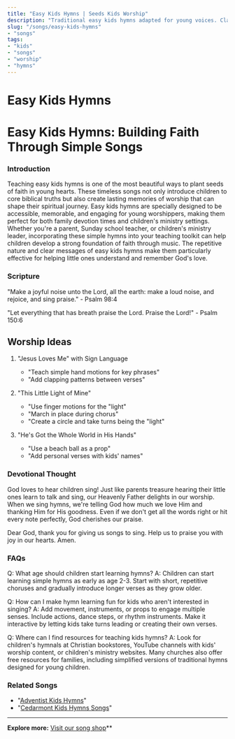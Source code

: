 ```yaml
---
title: "Easy Kids Hymns | Seeds Kids Worship"
description: "Traditional easy kids hymns adapted for young voices. Classic Christian music introducing children to timeless worship."
slug: "/songs/easy-kids-hymns"
- "songs"
tags:
- "kids"
- "songs"
- "worship"
- "hymns"
---
```


# Easy Kids Hymns

# Easy Kids Hymns: Building Faith Through Simple Songs

### Introduction
Teaching easy kids hymns is one of the most beautiful ways to plant seeds of faith in young hearts. These timeless songs not only introduce children to core biblical truths but also create lasting memories of worship that can shape their spiritual journey. Easy kids hymns are specially designed to be accessible, memorable, and engaging for young worshippers, making them perfect for both family devotion times and children's ministry settings. Whether you're a parent, Sunday school teacher, or children's ministry leader, incorporating these simple hymns into your teaching toolkit can help children develop a strong foundation of faith through music. The repetitive nature and clear messages of easy kids hymns make them particularly effective for helping little ones understand and remember God's love.

### Scripture
"Make a joyful noise unto the Lord, all the earth: make a loud noise, and rejoice, and sing praise." - Psalm 98:4

"Let everything that has breath praise the Lord. Praise the Lord!" - Psalm 150:6

## Worship Ideas
1. "Jesus Loves Me" with Sign Language
   - "Teach simple hand motions for key phrases"
   - "Add clapping patterns between verses"

2. "This Little Light of Mine"
   - "Use finger motions for the "light"
   - "March in place during chorus"
   - "Create a circle and take turns being the "light"

3. "He's Got the Whole World in His Hands"
   - "Use a beach ball as a prop"
   - "Add personal verses with kids' names"

### Devotional Thought
God loves to hear children sing! Just like parents treasure hearing their little ones learn to talk and sing, our Heavenly Father delights in our worship. When we sing hymns, we're telling God how much we love Him and thanking Him for His goodness. Even if we don't get all the words right or hit every note perfectly, God cherishes our praise.

Dear God, thank you for giving us songs to sing. Help us to praise you with joy in our hearts. Amen.

### FAQs
Q: What age should children start learning hymns?
A: Children can start learning simple hymns as early as age 2-3. Start with short, repetitive choruses and gradually introduce longer verses as they grow older.

Q: How can I make hymn learning fun for kids who aren't interested in singing?
A: Add movement, instruments, or props to engage multiple senses. Include actions, dance steps, or rhythm instruments. Make it interactive by letting kids take turns leading or creating their own verses.

Q: Where can I find resources for teaching kids hymns?
A: Look for children's hymnals at Christian bookstores, YouTube channels with kids' worship content, or children's ministry websites. Many churches also offer free resources for families, including simplified versions of traditional hymns designed for young children.

### Related Songs

- "[Adventist Kids Hymns](/songs/adventist-kids-hymns/)"
- "[Cedarmont Kids Hymns Songs](/songs/cedarmont-kids-hymns-songs/)"

---

**Explore more:** [Visit our song shop](https://seedskidsworship.com/shop)**

<!-- Schema Markup -->
<script type="application/ld+json">
{
  "@context": "https://schema.org",
  "@type": "MusicRecording",
  "name": "Easy Kids Hymns",
  "byArtist": {
    "@type": "MusicGroup",
    "name": "Seeds Kids Worship"
  },
  "isFamilyFriendly": true,
  "url": "https://seedskidsworship.com/songs/easy-kids-hymns/"
}
</script>